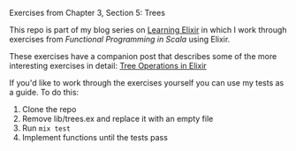 Exercises from Chapter 3, Section 5: Trees

This repo is part of my blog series on
[Learning Elixir](http://learningelixir.joekain.com/) in which
I work through exercises from _Functional Programming in Scala_ using Elixir.

These exercises have a companion post that describes some of the more
interesting exercises in detail: [Tree Operations in Elixir](http://learningelixir.joekain.com/tree-ops/)

If you'd like to work through the exercises yourself you can use my tests as
a guide.  To do this:

1. Clone the repo
2. Remove lib/trees.ex and replace it with an empty file
3. Run `mix test`
4. Implement functions until the tests pass
